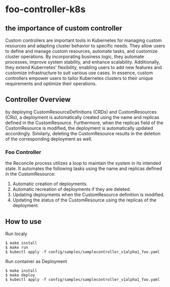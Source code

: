 # foo-controller-k8s

## the importance of custom controller
Custom controllers are important tools in Kubernetes for managing custom resources and adapting cluster behavior to specific needs. They allow users to define and manage custom resources, automate tasks, and customize cluster operations. By incorporating business logic, they automate processes, improve system stability, and enhance scalability. Additionally, they extend Kubernetes' flexibility, enabling users to add new features and customize infrastructure to suit various use cases. In essence, custom controllers empower users to tailor Kubernetes clusters to their unique requirements and optimize their operations.
## Controller Overview
by deploying CustomResourceDefinitions (CRDs) and CustomResources (CRs), a deployment is automatically created using the name and replicas defined in the CustomResource. Furthermore, when the replicas field of the CustomResource is modified, the deployment is automatically updated accordingly. Similarly, deleting the CustomResource results in the deletion of the corresponding deployment as well.

### Foo Controller
the Reconcile process utilizes a loop to maintain the system in its intended state. It automates the following tasks using the name and replicas defined in the CustomResource:

1. Automatic creation of deployments.
2. Automatic recreation of deployments if they are deleted.
3. Updating deployments when the CustomResource definition is modified.
4. Updating the status of the CustomResource using the replicas of the deployment.
## How to use



Run localy

```
$ make install
$ make run
$ kubectl apply -f config/samples/samplecontroller_v1alpha1_foo.yaml
```

Run container as Deployment

```
$ make install
$ make deploy
$ kubectl apply -f config/samples/samplecontroller_v1alpha1_foo.yaml
```
